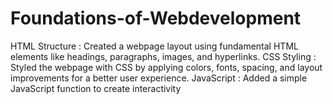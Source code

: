 # Foundations-of-Webdevelopment
HTML Structure : Created a webpage layout using fundamental HTML elements like headings, paragraphs, images, and hyperlinks. CSS Styling : Styled the webpage with CSS by applying colors, fonts, spacing, and layout improvements for a better user experience.  JavaScript :  Added a simple JavaScript function to create interactivity
